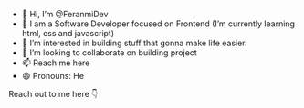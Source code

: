 - 👋 Hi, I’m @FeranmiDev
- 🌱 I am a Software Developer focused on Frontend (I’m currently learning html, css and javascript)
- 👀 I’m interested in building stuff that gonna make life easier.
- 💞️ I’m looking to collaborate on building project
- 📫 Reach me here
- 😄 Pronouns: He

Reach out to me here 👇

<!---
FeranmiDev/FeranmiDev is a ✨ special ✨ repository because its `README.md` (this file) appears on your GitHub profile.
You can click the Preview link to take a look at your changes.
--->
